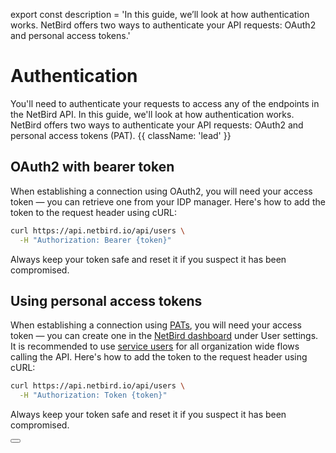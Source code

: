 export const description =
  'In this guide, we’ll look at how authentication works. NetBird offers two ways to authenticate your API requests: OAuth2 and personal access tokens.'

# Authentication

You'll need to authenticate your requests to access any of the endpoints in the NetBird API. In this guide, we'll look at how authentication works. NetBird offers two ways to authenticate your API requests: OAuth2 and personal access tokens (PAT). {{ className: 'lead' }}

## OAuth2 with bearer token

When establishing a connection using OAuth2, you will need your access token — you can retrieve one from your IDP manager. Here's how to add the token to the request header using cURL:

```bash {{ title: 'Example request with bearer token' }}
curl https://api.netbird.io/api/users \
  -H "Authorization: Bearer {token}"
```

Always keep your token safe and reset it if you suspect it has been compromised.

## Using personal access tokens

When establishing a connection using [PATs](/how-to/access-netbird-public-api), you will need your access token — you can create one in the [NetBird dashboard](https://app.netbird.io/users) under User settings. It is recommended to use [service users](/how-to/access-netbird-public-api) for all organization wide flows calling the API.  Here's how to add the token to the request header using cURL:

```bash {{ title: 'Example request with personal access token' }}
curl https://api.netbird.io/api/users \
  -H "Authorization: Token {token}"
```

Always keep your token safe and reset it if you suspect it has been compromised.

<div className="not-prose mb-16 mt-6 flex gap-3">
    <Button href="/how-to/access-netbird-public-api#creating-an-access-token" arrow="right" children="How to create tokens" />
</div>


